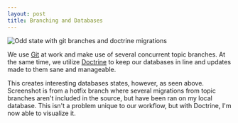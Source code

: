 ```yaml
---
layout: post
title: Branching and Databases
---
```


<img src="http://static.ctshryock.com/images/doctrine.png" alt="Odd state with git branches and doctrine migrations" />  

We use [Git][1] at work and make use of several concurrent topic branches.  At the same time, we utilize [Doctrine][2] to keep our databases in line and updates made to them sane and manageable.  

This creates interesting databases states, however, as seen above.  Screenshot is from a hotfix branch where several migrations from topic branches aren't included in the source, but have been ran on my local database.  This isn't a problem unique to our workflow, but with Doctrine, I'm now able to visualize it.  


[1]: http://git-scm.com/
[2]: http://www.doctrine-project.org/
